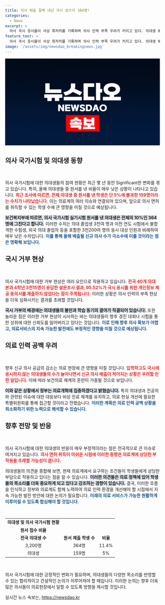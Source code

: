 ```yaml
---
title: 의사 배출 절벽 내년 국시 접수자 364명!
categories:
  - News
excerpt: >
  의사 국시 응시율이 사상 최저치를 기록하며 의사 인력 부족 우려가 커지고 있다. 의대생 95%가 응시를 거부해 내년 신규 의사 배출 수는 급감할 전망이다. 정부는 의료개혁에 집중할 계획이다.
feature_text: >
  의사 국시 응시율이 사상 최저치를 기록하며 의사 인력 부족 우려가 커지고 있다. 의대생 95%가 응시를 거부해 내년 신규 의사 배출 수는 급감할 전망이다. 정부는 의료개혁에 집중할 계획이다.
image: '/assets/img/newsdao_breakingnews.jpg'
---
```


<p><img src="/assets/img/newsdao_breakingnews.jpg" alt="flaretime 속보" /></p>

<h2 data-ke-size="size26">의사 국가시험 및 의대생 동향</h2>

<p data-ke-size="size16">&nbsp;</p>

<p>의사 국가시험에 대한 의대생들의 참여 현황은 최근 몇 년 동안 Significant한 변화를 겪고 있습니다. 특히, 올해 의대생들 중 원서를 낸 비율이 매우 낮은 상황이 나타나고 있습니다. <b><span style="color: #ee2323;">최근 조사에 따르면, 전체 의대생 중 원서를 낸 학생은 단 5%에 불과한 159명이라는 수치가 나타났습니다.</span></b> 이는 의료계의 여러 이슈와 연결되어 있으며, 앞으로 의사 면허를 취득할 수 있는 학생 수에 큰 영향을 미칠 것으로 예상됩니다. </p>

<p><b><span style="background-color: #21538527;">보건복지부에 따르면, 의사 국가시험 실기시험 원서를 낸 의대생은 전체의 10%인 364명에 그친다고 합니다.</span></b> 이러한 수치는 의대 졸업생 3천여 명과 이전 연도 시험에서 불합격한 수험생, 외국 의대 졸업자 등을 포함한 3천200여 명의 응시 대상 인원과 비례하여 매우 낮은 수치입니다. <b><span style="color: #1a5490;">이를 통해 올해 배출될 신규 의사 수가 극소수에 이를 것이라는 점은 명확해 보입니다.</span></b></p>

<h2 data-ke-size="size26">국시 거부 현상</h2>

<p data-ke-size="size16">&nbsp;</p>

<p>의사 국가시험에 대한 거부 현상은 여러 요인으로 작용하고 있습니다. <b><span style="color: #ee2323;">전국 40개 의대 본과 4학년 3천15명이 응답한 설문조사 결과, 95.52%가 국시 응시를 위한 개인정보 제공 동의서를 제출하지 않았다는 점이 주목됩니다.</span></b> 이러한 상황은 의사 인력의 부족 현상을 더욱 심화시키는 결과를 초래할 것입니다. </p>

<p><b><span style="background-color: #21538527;">국시 거부의 배경에는 의대생들의 불만과 학습 동기의 결여가 직결되어 있습니다.</span></b> 또한 놀라운 점은 이러한 거부 현상이 시사하는 바는 의대생들이 향후 경진 대회나 시험을 통한 성취에 대한 신뢰도를 잃어버리고 있다는 것입니다. <b><span style="color: #1a5490;">이로 인해 향후 의사 확보가 어렵고, 의료서비스의 지속 가능한 발전에도 부정적인 영향을 미칠 것으로 예상됩니다.</span></b></p>

<h2 data-ke-size="size26">의료 인력 공백 우려</h2>

<p data-ke-size="size16">&nbsp;</p>

<p>향후 신규 의사 공급의 감소는 의료 현장에 큰 영향을 미칠 것입니다. <b><span style="color: #ee2323;">입학하고도 국시에 응시하지 않는 의대생들의 수가 늘어나면서 신규 의사 배출이 적어지는 상황은 우려할 만한 일입니다.</span></b> 이에 따라 보건의료 체계의 혼란이 가중될 것으로 보입니다.</p>

<p><b><span style="background-color: #21538527;">이와 같은 상황에서 정부는 의료개혁에 집중하겠다고 밝혔습니다.</span></b> 특히 의대생과 전공의와 관련된 이슈에 대한 대응보다 비상 진료 체계를 유지하고, 의료 현실 개선에 필요한 특별위원회를 통해 접근할 것이라고 전했습니다. <b><span style="color: #1a5490;">이러한 계획은 의료 인력 공백 상황을 최소화하기 위한 노력으로 해석할 수 있습니다.</span></b></p>

<h2 data-ke-size="size26">향후 전망 및 반응</h2>

<p data-ke-size="size16">&nbsp;</p>

<p>의사 국가시험에 대한 의대생의 반응이 매우 부정적이라는 점은 전국적으로 큰 이슈로 여겨지고 있습니다. <b><span style="color: #ee2323;">의사 면허 취득이 아쉬운 시점에 이러한 동향은 의료계에 상당한 부작용을 초래할 가능성이 큽니다.</span></b> </p>

<p>의대생들의 의견을 종합해 보면, 현재 의료계에서 요구하는 조건들이 학생들에게 상당한 부담으로 작용하고 있다는 점을 알 수 있습니다. <b><span style="background-color: #21538527;">이러한 의견들은 의료 정책에 있어 학생들의 목소리를 더욱 중요하게 되고 있다고 강조하는 경향이 있습니다.</span></b> 결국, 이러한 흐름을 인식하고 정부와 의료계도 함께 노력하여 의료 인력 환경을 개선해야 할 시점에서 지속 가능한 발전 방안에 대한 논의가 필요합니다. <b><span style="color: #1a5490;">미래의 의료 서비스가 가능한 원활하게 이루어질 수 있도록 합심해야 할 것입니다.</span></b></p>

<p data-ke-size="size16">&nbsp;</p>

<table style="width: 100%; border-collapse: collapse;">
  <tr>
    <td style="text-align: center; height: 17px;"><b>의대생 및 의사 국가시험 현황</b></td>
  </tr>
  <tr>
    <td style="text-align: center; height: 17px;"><b>원서 접수 비율</b></td>
  </tr>
  <tr>
    <td style="text-align: center; height: 17px;"><b>전국 의대생 수</b></td>
    <td style="text-align: center; height: 17px;"><b>원서 제출 학생 수</b></td>
    <td style="text-align: center; height: 17px;"><b>비율</b></td>
  </tr>
  <tr>
    <td style="text-align: center; height: 17px;">3,200명</td>
    <td style="text-align: center; height: 17px;">364명</td>
    <td style="text-align: center; height: 17px;">11.4%</td>
  </tr>
  <tr>
    <td style="text-align: center; height: 17px;">의대생</td>
    <td style="text-align: center; height: 17px;">159명</td>
    <td style="text-align: center; height: 17px;">5%</td>
  </tr>
</table>

<p data-ke-size="size16">&nbsp;</p>

<p>의사 국가시험에 대한 긍정적인 변화가 필요하며, 의대생들의 다양한 목소리를 반영할 수 있는 합리적이고 건설적인 논의가 이루어져야 할 때입니다. 이러한 논의는 향후 더욱 많은 의사들이 의료현장에서 일할 수 있도록 방향을 제시할 것입니다.</p>
실시간 뉴스 속보는, <a href="https://newsdao.kr" rel="dofollow">https://newsdao.kr</a>



